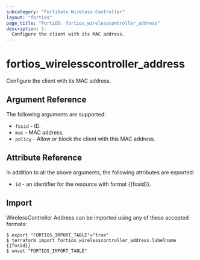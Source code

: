 ```yaml
---
subcategory: "FortiGate Wireless-Controller"
layout: "fortios"
page_title: "FortiOS: fortios_wirelesscontroller_address"
description: |-
  Configure the client with its MAC address.
---
```


# fortios_wirelesscontroller_address
Configure the client with its MAC address.

## Argument Reference

The following arguments are supported:

* `fosid` - ID.
* `mac` - MAC address.
* `policy` - Allow or block the client with this MAC address.


## Attribute Reference

In addition to all the above arguments, the following attributes are exported:
* `id` - an identifier for the resource with format {{fosid}}.

## Import

WirelessController Address can be imported using any of these accepted formats:
```
$ export "FORTIOS_IMPORT_TABLE"="true"
$ terraform import fortios_wirelesscontroller_address.labelname {{fosid}}
$ unset "FORTIOS_IMPORT_TABLE"
```
